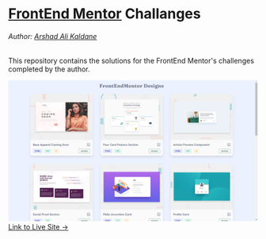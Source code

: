 # [FrontEnd Mentor](https://frontendmentor.io "FrontEnd Mentor") Challanges
###### Author: [Arshad Ali Kaldane](https://www.frontendmentor.io/profile/IamArshadAli "FrontEnd Mentor Profile")

This repository contains the solutions for the FrontEnd Mentor's challenges completed by the author.

![Website Screenshot](./src/assets/images/website-ss.png "Website Screenshot")
[Link to Live Site ->](https://iamarshadali.github.io/FrontEndMentor/ "FrontEnd Mentor Designs by Arshad Ali Kaldane")
